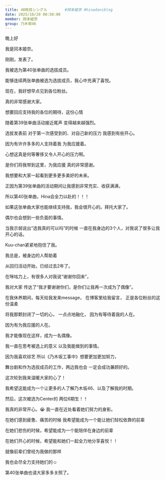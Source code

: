 ```yaml
---
title: 40枚目シングル        #岡本姫奈 #hinadaniblog
date: 2025/10/20 00:50:00
member: 岡本姫奈
group: 乃木坂46
---
```


晚上好


我是冈本姬奈。



刚刚，发表了。

我被选为第40张单曲的选拔成员。


能够连续两张单曲被选为选拔成员，我心中充满了喜悦。


现在，我好想早点见到各位粉丝。


真的非常感谢大家。







想要回应支持我的各位的期待，这份心情

随着第39张单曲活动接近尾声
变得越来越强烈。




选拔发表前
对于第一次感受到的、对自己新的压力
我感到有些开心。







因为有许许多多的人支持着我
为我应援着。


心想这真是何等奢侈又令人开心的压力啊。


是你们将我带到这里，为我应援
真的非常感谢。


我想要和大家一起看到更多更多美好的未来。



正因为第39张单曲的活动期间让我感到非常充实、收获满满，

所以第40张单曲，Hina会全力以赴的！！！




如果这张单曲大家也能继续支持我，我会很开心的。拜托大家了。








偶尔也会想到一些负面的事情。

当我示弱说出“选我真的可以吗”的时候
一直在我身边的3个人，对我说了很多让我开心的话。


Kuu-chan紧紧地抱住了我。


我总是，被身边的人帮助着






从回归活动开始，已经过去2年了。

在咪咕力上，有很多人对我说“谢谢你回来”，


我对大家
传达了“我才要谢谢你们，是你们让我再一次成为了偶像”。



在我休养期间，每天给我发来message，
在博客里给我留言，
正是各位粉丝的这份温柔

将我那颗封闭了一切的心，
一点点地融化，
因为有等待着我的人在。


因为有为我应援的人在。




我才能像现在这样，成为一名偶像。







我一直在思考被选上的意义
以及我能做到的事情。



因为我喜欢综艺
所以《乃木坂工事中》想要更加更加努力，


舞台剧和作为选拔成员的工作，两边我也会
一定会成功兼顾好的。


这次轮到我来温暖大家的心了！



我希望这能成为一个让更多的人了解乃木坂46、以及了解我的时期。







然后，这次被选为Center的
两位6期生！！


我真的非常开心。😭
我一直在近处看着她们努力的身影。


在她们感到疲惫、痛苦的时候
我希望能成为一个能让她们轻松依靠的前辈

在她们悲伤的时候，希望能成为一个能陪伴在身边的前辈

在她们开心的时候，希望能和她们一起全力地分享喜悦！！


就像前辈们曾经为我做的那样

我也会尽全力支持她们的☺️


第40张单曲也请大家多多关照了。